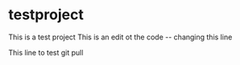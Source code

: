 # testproject
This is a test project
This is an edit ot the code -- changing this line

This line to test git pull

